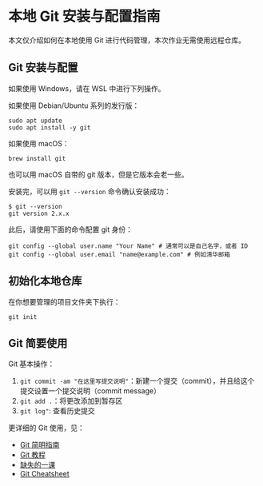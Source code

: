 # 本地 Git 安装与配置指南

本文仅介绍如何在本地使用 Git 进行代码管理，本次作业无需使用远程仓库。

## Git 安装与配置

如果使用 Windows，请在 WSL 中进行下列操作。

如果使用 Debian/Ubuntu 系列的发行版：

```shell
sudo apt update
sudo apt install -y git
```

如果使用 macOS：

```shell
brew install git
```

也可以用 macOS 自带的 git 版本，但是它版本会老一些。

安装完，可以用 `git --version` 命令确认安装成功：

```shell
$ git --version
git version 2.x.x
```

此后，请使用下面的命令配置 git 身份：

```shell
git config --global user.name "Your Name" # 通常可以是自己名字，或者 ID
git config --global user.email "name@example.com" # 例如清华邮箱
```
## 初始化本地仓库
在你想要管理的项目文件夹下执行：
```shell
git init
```

## Git 简要使用

Git 基本操作：

1. `git commit -am "在这里写提交说明"`：新建一个提交（commit），并且给这个提交设置一个提交说明（commit message）
2. `git add .`：将更改添加到暂存区
3. `git log"`: 查看历史提交

更详细的 Git 使用，见：

- [Git 简明指南](https://rogerdudler.github.io/git-guide/index.zh.html)
- [Git 教程](https://www.liaoxuefeng.com/wiki/896043488029600)
- [缺失的一课](https://missing-semester-cn.github.io/2020/version-control/)
- [Git Cheatsheet](https://education.github.com/git-cheat-sheet-education.pdf) 